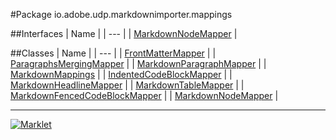 #Package io.adobe.udp.markdownimporter.mappings

##Interfaces
| Name |
| --- |
| [MarkdownNodeMapper](MarkdownNodeMapper.md) |

##Classes
| Name |
| --- |
| [FrontMatterMapper](FrontMatterMapper.md) |
| [ParagraphsMergingMapper](ParagraphsMergingMapper.md) |
| [MarkdownParagraphMapper](MarkdownParagraphMapper.md) |
| [MarkdownMappings](MarkdownMappings.md) |
| [IndentedCodeBlockMapper](IndentedCodeBlockMapper.md) |
| [MarkdownHeadlineMapper](MarkdownHeadlineMapper.md) |
| [MarkdownTableMapper](MarkdownTableMapper.md) |
| [MarkdownFencedCodeBlockMapper](MarkdownFencedCodeBlockMapper.md) |
| [MarkdownNodeMapper](MarkdownNodeMapper.md) |

---

[![Marklet](https://img.shields.io/badge/Generated%20by-Marklet-green.svg)](https://github.com/Faylixe/marklet)